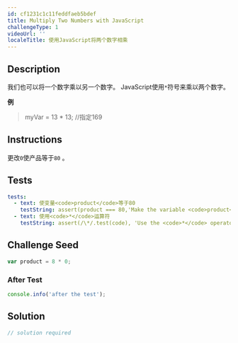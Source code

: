 ```yaml
---
id: cf1231c1c11feddfaeb5bdef
title: Multiply Two Numbers with JavaScript
challengeType: 1
videoUrl: ''
localeTitle: 使用JavaScript将两个数字相乘
---
```


## Description
<section id="description">我们也可以将一个数字乘以另一个数字。 JavaScript使用<code>*</code>符号来乘以两个数字。 <p> <strong>例</strong> </p><blockquote> myVar = 13 * 13; //指定169 </blockquote></section>

## Instructions
<section id="instructions">更改<code>0</code>使产品等于<code>80</code> 。 </section>

## Tests
<section id='tests'>

```yml
tests:
  - text: 使变量<code>product</code>等于80
    testString: assert(product === 80,'Make the variable <code>product</code> equal 80');
  - text: 使用<code>*</code>运算符
    testString: assert(/\*/.test(code), 'Use the <code>*</code> operator');

```

</section>

## Challenge Seed
<section id='challengeSeed'>

<div id='js-seed'>

```js
var product = 8 * 0;

```

</div>


### After Test
<div id='js-teardown'>

```js
console.info('after the test');
```

</div>

</section>

## Solution
<section id='solution'>

```js
// solution required
```
</section>
